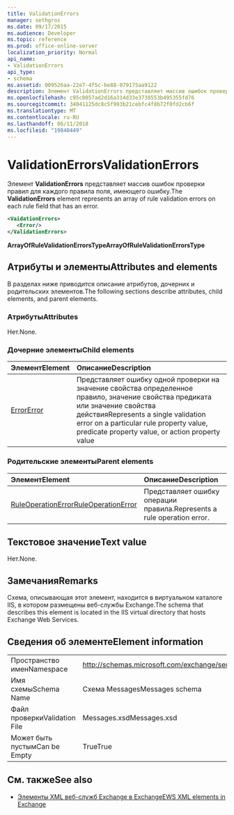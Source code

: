 ```yaml
---
title: ValidationErrors
manager: sethgros
ms.date: 09/17/2015
ms.audience: Developer
ms.topic: reference
ms.prod: office-online-server
localization_priority: Normal
api_name:
- ValidationErrors
api_type:
- schema
ms.assetid: 009526aa-22e7-4f5c-be88-079175aa9122
description: Элемент ValidationErrors представляет массив ошибок проверки правил для каждого правила поля, имеющего ошибку.
ms.openlocfilehash: c95c8057ad2d16a314d33e3738553b495355fd76
ms.sourcegitcommit: 34041125dc8c5f993b21cebfc4f8b72f0fd2cb6f
ms.translationtype: MT
ms.contentlocale: ru-RU
ms.lasthandoff: 06/11/2018
ms.locfileid: "19840449"
---
```

# <a name="validationerrors"></a><span data-ttu-id="8ea41-103">ValidationErrors</span><span class="sxs-lookup"><span data-stu-id="8ea41-103">ValidationErrors</span></span>

<span data-ttu-id="8ea41-104">Элемент **ValidationErrors** представляет массив ошибок проверки правил для каждого правила поля, имеющего ошибку.</span><span class="sxs-lookup"><span data-stu-id="8ea41-104">The **ValidationErrors** element represents an array of rule validation errors on each rule field that has an error.</span></span> 
  
```XML
<VaidationErrors>
   <Error/>
</ValidationErrors>
```

 <span data-ttu-id="8ea41-105">**ArrayOfRuleValidationErrorsType**</span><span class="sxs-lookup"><span data-stu-id="8ea41-105">**ArrayOfRuleValidationErrorsType**</span></span>
## <a name="attributes-and-elements"></a><span data-ttu-id="8ea41-106">Атрибуты и элементы</span><span class="sxs-lookup"><span data-stu-id="8ea41-106">Attributes and elements</span></span>

<span data-ttu-id="8ea41-107">В разделах ниже приводится описание атрибутов, дочерних и родительских элементов.</span><span class="sxs-lookup"><span data-stu-id="8ea41-107">The following sections describe attributes, child elements, and parent elements.</span></span>
  
### <a name="attributes"></a><span data-ttu-id="8ea41-108">Атрибуты</span><span class="sxs-lookup"><span data-stu-id="8ea41-108">Attributes</span></span>

<span data-ttu-id="8ea41-109">Нет.</span><span class="sxs-lookup"><span data-stu-id="8ea41-109">None.</span></span>
  
### <a name="child-elements"></a><span data-ttu-id="8ea41-110">Дочерние элементы</span><span class="sxs-lookup"><span data-stu-id="8ea41-110">Child elements</span></span>

|<span data-ttu-id="8ea41-111">**Элемент**</span><span class="sxs-lookup"><span data-stu-id="8ea41-111">**Element**</span></span>|<span data-ttu-id="8ea41-112">**Описание**</span><span class="sxs-lookup"><span data-stu-id="8ea41-112">**Description**</span></span>|
|:-----|:-----|
|[<span data-ttu-id="8ea41-113">Error</span><span class="sxs-lookup"><span data-stu-id="8ea41-113">Error</span></span>](error.md) <br/> |<span data-ttu-id="8ea41-114">Представляет ошибку одной проверки на значение свойства определенное правило, значение свойства предиката или значение свойства действия</span><span class="sxs-lookup"><span data-stu-id="8ea41-114">Represents a single validation error on a particular rule property value, predicate property value, or action property value</span></span>  <br/> |
   
### <a name="parent-elements"></a><span data-ttu-id="8ea41-115">Родительские элементы</span><span class="sxs-lookup"><span data-stu-id="8ea41-115">Parent elements</span></span>

|<span data-ttu-id="8ea41-116">**Элемент**</span><span class="sxs-lookup"><span data-stu-id="8ea41-116">**Element**</span></span>|<span data-ttu-id="8ea41-117">**Описание**</span><span class="sxs-lookup"><span data-stu-id="8ea41-117">**Description**</span></span>|
|:-----|:-----|
|[<span data-ttu-id="8ea41-118">RuleOperationError</span><span class="sxs-lookup"><span data-stu-id="8ea41-118">RuleOperationError</span></span>](ruleoperationerror.md) <br/> |<span data-ttu-id="8ea41-119">Представляет ошибку операции правила.</span><span class="sxs-lookup"><span data-stu-id="8ea41-119">Represents a rule operation error.</span></span>  <br/> |
   
## <a name="text-value"></a><span data-ttu-id="8ea41-120">Текстовое значение</span><span class="sxs-lookup"><span data-stu-id="8ea41-120">Text value</span></span>

<span data-ttu-id="8ea41-121">Нет.</span><span class="sxs-lookup"><span data-stu-id="8ea41-121">None.</span></span>
  
## <a name="remarks"></a><span data-ttu-id="8ea41-122">Замечания</span><span class="sxs-lookup"><span data-stu-id="8ea41-122">Remarks</span></span>

<span data-ttu-id="8ea41-123">Схема, описывающая этот элемент, находится в виртуальном каталоге IIS, в котором размещены веб-службы Exchange.</span><span class="sxs-lookup"><span data-stu-id="8ea41-123">The schema that describes this element is located in the IIS virtual directory that hosts Exchange Web Services.</span></span>
  
## <a name="element-information"></a><span data-ttu-id="8ea41-124">Сведения об элементе</span><span class="sxs-lookup"><span data-stu-id="8ea41-124">Element information</span></span>

|||
|:-----|:-----|
|<span data-ttu-id="8ea41-125">Пространство имен</span><span class="sxs-lookup"><span data-stu-id="8ea41-125">Namespace</span></span>  <br/> |http://schemas.microsoft.com/exchange/services/2006/messages  <br/> |
|<span data-ttu-id="8ea41-126">Имя схемы</span><span class="sxs-lookup"><span data-stu-id="8ea41-126">Schema Name</span></span>  <br/> |<span data-ttu-id="8ea41-127">Схема Messages</span><span class="sxs-lookup"><span data-stu-id="8ea41-127">Messages schema</span></span>  <br/> |
|<span data-ttu-id="8ea41-128">Файл проверки</span><span class="sxs-lookup"><span data-stu-id="8ea41-128">Validation File</span></span>  <br/> |<span data-ttu-id="8ea41-129">Messages.xsd</span><span class="sxs-lookup"><span data-stu-id="8ea41-129">Messages.xsd</span></span>  <br/> |
|<span data-ttu-id="8ea41-130">Может быть пустым</span><span class="sxs-lookup"><span data-stu-id="8ea41-130">Can be Empty</span></span>  <br/> |<span data-ttu-id="8ea41-131">True</span><span class="sxs-lookup"><span data-stu-id="8ea41-131">True</span></span>  <br/> |
   
## <a name="see-also"></a><span data-ttu-id="8ea41-132">См. также</span><span class="sxs-lookup"><span data-stu-id="8ea41-132">See also</span></span>



- [<span data-ttu-id="8ea41-133">Элементы XML веб-служб Exchange в Exchange</span><span class="sxs-lookup"><span data-stu-id="8ea41-133">EWS XML elements in Exchange</span></span>](ews-xml-elements-in-exchange.md)

